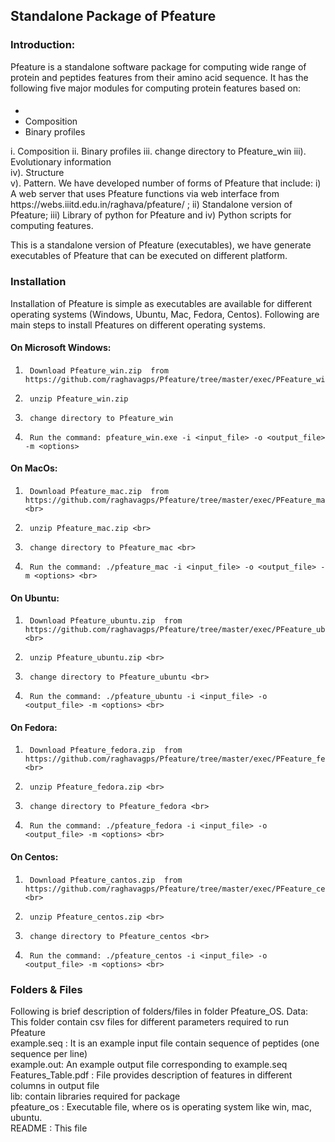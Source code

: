 ## Standalone Package of Pfeature
### Introduction:
Pfeature is a standalone software package for computing wide range of protein and peptides features from their amino acid
sequence. It has the following five major modules for computing protein features based on:<br>
####
<ul>
  <li>
      <li>Composition</li>
      <li>Binary profiles</li>
    </ol>
  </li>
</ul>
i.      Composition
ii.      Binary profiles
iii.      change directory to Pfeature_win
iii).      Evolutionary information <br> iv).      Structure <br> v).      Pattern.  We have developed number of forms of Pfeature that include: i) A web server
that uses Pfeature functions via web interface from https://webs.iiitd.edu.in/raghava/pfeature/ ; ii) Standalone version of Pfeature;
iii) Library of python for Pfeature and iv) Python scripts for computing features.

This is a standalone version of Pfeature (executables), we have generate executables of Pfeature that can be executed on different platform.

### Installation
Installation of Pfeature is simple as executables are available for  different operating systems (Windows, Ubuntu, Mac, Fedora, Centos). Following are main steps to install Pfeatures on different operating systems.
<br>
#### On Microsoft Windows:
1.      Download Pfeature_win.zip  from https://github.com/raghavagps/Pfeature/tree/master/exec/PFeature_win.zip
2.      unzip Pfeature_win.zip
3.      change directory to Pfeature_win
4.      Run the command: pfeature_win.exe -i <input_file> -o <output_file> -m <options>

#### On MacOs:<br>
1.      Download Pfeature_mac.zip  from https://github.com/raghavagps/Pfeature/tree/master/exec/PFeature_mac.zip <br>
2.      unzip Pfeature_mac.zip <br>
3.      change directory to Pfeature_mac <br>
4.      Run the command: ./pfeature_mac -i <input_file> -o <output_file> -m <options> <br>

#### On Ubuntu:<br>
1.      Download Pfeature_ubuntu.zip  from https://github.com/raghavagps/Pfeature/tree/master/exec/PFeature_ubuntu.zip <br>
2.      unzip Pfeature_ubuntu.zip <br>
3.      change directory to Pfeature_ubuntu <br>
4.      Run the command: ./pfeature_ubuntu -i <input_file> -o <output_file> -m <options> <br>

#### On Fedora:<br>
1.      Download Pfeature_fedora.zip  from https://github.com/raghavagps/Pfeature/tree/master/exec/PFeature_fedora.zip <br>
2.      unzip Pfeature_fedora.zip <br>
3.      change directory to Pfeature_fedora <br>
4.      Run the command: ./pfeature_fedora -i <input_file> -o <output_file> -m <options> <br>

#### On Centos: <br>
1.      Download Pfeature_cantos.zip  from https://github.com/raghavagps/Pfeature/tree/master/exec/PFeature_centos.zip <br>
2.      unzip Pfeature_centos.zip <br>
3.      change directory to Pfeature_centos <br>
4.      Run the command: ./pfeature_centos -i <input_file> -o <output_file> -m <options> <br>

### Folders & Files
Following is brief description of folders/files in folder Pfeature_OS.
Data: This folder contain csv files for different parameters required to run Pfeature <br>
example.seq : It is an example input file contain sequence of peptides (one sequence per line) <br>
example.out: An example output file corresponding to example.seq <br>
Features_Table.pdf : File provides description of features in different columns in output file <br>
lib: contain libraries required for package <br>
pfeature_os : Executable file, where os is operating system like win, mac, ubuntu. <br>
README : This file <br>
